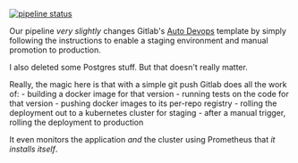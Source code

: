 [![pipeline status](https://gitlab.com/milescrabill/demo/badges/master/pipeline.svg)](https://gitlab.com/milescrabill/demo/commits/master)

Our pipeline _very slightly_ changes Gitlab's [Auto Devops](https://docs.gitlab.com/ee/topics/autodevops/index.html) template by simply following the instructions to enable a staging environment and manual promotion to production.

I also deleted some Postgres stuff. But that doesn't really matter.

Really, the magic here is that with a simple git push Gitlab does all the work of:
    - building a docker image for that version
    - running tests on the code for that version
    - pushing docker images to its per-repo registry
    - rolling the deployment out to a kubernetes cluster for staging
    - after a manual trigger, rolling the deployment to production

It even monitors the application _and_ the cluster using Prometheus that _it installs itself_.
